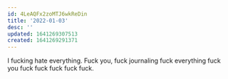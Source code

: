```yaml
---
id: 4LeAQFx2zoMTJ6wkReDin
title: '2022-01-03'
desc: ''
updated: 1641269307513
created: 1641269291371
---
```


I fucking hate everything. Fuck you, fuck journaling fuck everything fuck you fuck fuck fuck fuck fuck.
